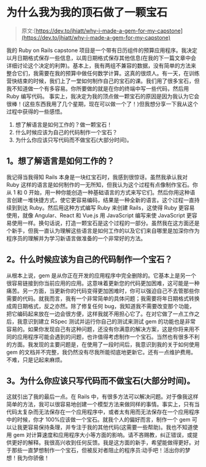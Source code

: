 # 为什么我为我的顶石做了一颗宝石

> 原文:[https://dev.to/jhiatt/why-i-made-a-gem-for-my-capstone](https://dev.to/jhiatt/why-i-made-a-gem-for-my-capstone)

我的 Ruby on Rails capstone 项目是一个带有日历组件的预算应用程序。我决定以月日期格式保存一些信息，以周日期格式保存其他信息(在我的下一篇文章中会详细讨论这个决定的利弊)。基本上，我有两组不兼容的数据，没有简单的方法来整合它们，我需要在我的预算中做任何数学计算。这真的很烦人。有一天，在训练营快结束的时候，我们上了一堂如何制作自己的宝石的课。我们用了很多宝石，但我不知道做一个有多容易。你所要做的就是在你的终端中写一些代码，然后用 Ruby 编写代码。
事实上，我决定为我的顶点做一颗宝石的原因是因为我认为它会很棒！(这些东西我用了几个星期，现在可以做一个了！)但我想分享一下我从这个过程中获得的一些感悟。

1.  想了解语言是如何工作的？做一颗宝石！
2.  什么时候应该为自己的代码制作一个宝石？
3.  为什么你应该只写代码而不做宝石(大部分时间)。

## 1。想了解语言是如何工作的？

我记得当我得知 Rails 本身是一块红宝石时，我感到很惊讶。虽然我承认我对 Ruby 这样的语言是如何制作的一无所知，但我认为这个过程有点像制作宝石。你从 1 和 0 开始，用一种你能创造一种基础语言的方式来写它们。然后你用这种语言创建一堆快捷方式，使它更容易编码，结果是一种全新的语言。这个过程一直持续到到达 Ruby。然后用这种方式编写 Ruby 来创建 Rails，这使得 Ruby 更容易使用，就像 Angular、React 和 Vue.js 用 JavaScript 编写来使 JavaScript 更容易使用一样。换句话说，打造一颗宝石是这个过程的一部分。虽然我在这方面还是个新手，但我一直认为理解这些语言是如何工作的以及它们来自哪里是加深你作为程序员的理解并为学习新语言做准备的一个非常好的方法。

## 2。什么时候应该为自己的代码制作一个宝石？

从根本上说，gem 是从你正在开发的应用程序中完全删除的。它基本上是另一个很容易链接到你当前应用的应用。这意味着更新您的代码更加困难，这可能是一种痛苦。另一方面，当更新你的代码变得更加困难时，你可以强迫自己不去管那些你需要的代码。就我而言，我有一个非常简单的具体问题；我需要将年日期格式转换成周日期格式，反之亦然。除了修复任何 bug，我知道我不需要改变那个功能，把它编码起来放在一边会很方便，这样我就不用担心它了。在对它做了一点工作之后，我意识到建立 RSpec 测试并运行你自己的测试来测试 gem 的功能也是非常容易的。如果你发现自己有这种问题，还没有你满意的解决方案，这是你将来用不同的应用程序可能会遇到的问题，也许值得考虑制作一个宝石。当然也有很多不利的方面。我发现的主要问题是，在使用了一段时间后，我意识到我的关于如何使用 gem 的文档并不完整，我仍然没有尽我所能彻底地更新它。还有一点维护费用。不难，只是记起来麻烦。

## 3。为什么你应该只写代码而不做宝石(大部分时间)。

这就引出了我的最后一点。在 Rails 中，有很多方法可以解决问题。对于像我这样简单的方法，我可以很容易地创建一个模型方法来做同样的事情。事实上，只有当代码太复杂而无法保存在一个应用程序中，或者太有用而无法保存在一个应用程序中的时候，你才 100%应该做一个宝石。就我个人的偏好而言，制作一个 gem 可以让我更容易保持条理，并专注于我的其他代码(这需要一些帮助)。我也不知道使用 gem 对计算速度和应用程序大小等方面的影响。请不吝赐教，纠正错误，或提供更好的解释。我很高兴收到任何反馈。我是这方面的新手，希望能做得更好。对于那些一直梦想制作一个宝石，但被反对者阻止的程序员:动手吧！活出你的梦想！我为你骄傲！